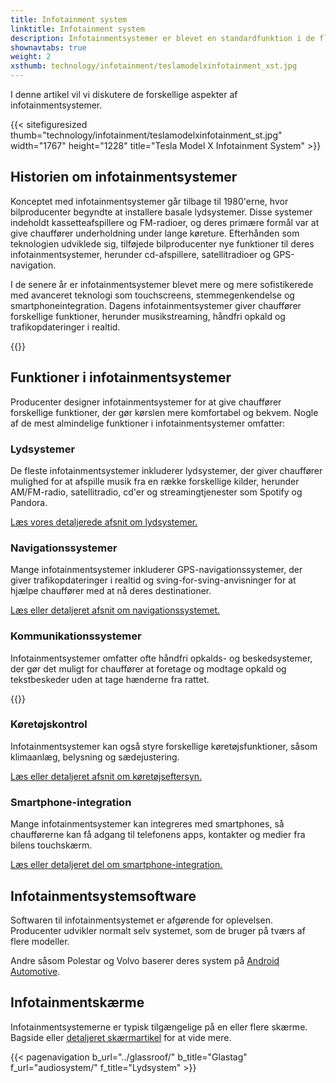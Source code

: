 ```yaml
---
title: Infotainment system
linktitle: Infotainment system
description: Infotainmentsystemer er blevet en standardfunktion i de fleste moderne biler. De kombinerer underholdnings- og informationsfunktioner, hvilket giver chauffører adgang til musik, navigation, kommunikation og køretøjskontrol.
shownavtabs: true
weight: 2
xsthumb: technology/infotainment/teslamodelxinfotainment_xst.jpg
---
```

<!-- markdownlint-disable MD033 -->
 I denne artikel vil vi diskutere de forskellige aspekter af infotainmentsystemer.

   {{< sitefiguresized thumb="technology/infotainment/teslamodelxinfotainment_st.jpg" width="1767" height="1228" title="Tesla Model X Infotainment System" >}}


## Historien om infotainmentsystemer

Konceptet med infotainmentsystemer går tilbage til 1980'erne, hvor bilproducenter begyndte at installere basale lydsystemer. Disse systemer indeholdt kassetteafspillere og FM-radioer, og deres primære formål var at give chauffører underholdning under lange køreture. Efterhånden som teknologien udviklede sig, tilføjede bilproducenter nye funktioner til deres infotainmentsystemer, herunder cd-afspillere, satellitradioer og GPS-navigation.

I de senere år er infotainmentsystemer blevet mere og mere sofistikerede med avanceret teknologi som touchscreens, stemmegenkendelse og smartphoneintegration. Dagens infotainmentsystemer giver chauffører forskellige funktioner, herunder musikstreaming, håndfri opkald og trafikopdateringer i realtid.

{{<evkxdisplayaddarticle />}}

## Funktioner i infotainmentsystemer

Producenter designer infotainmentsystemer for at give chauffører forskellige funktioner, der gør kørslen mere komfortabel og bekvem. Nogle af de mest almindelige funktioner i infotainmentsystemer omfatter:

### Lydsystemer

De fleste infotainmentsystemer inkluderer lydsystemer, der giver chauffører mulighed for at afspille musik fra en række forskellige kilder, herunder AM/FM-radio, satellitradio, cd'er og streamingtjenester som Spotify og Pandora.

[Læs vores detaljerede afsnit om lydsystemer.](lydsystem)

### Navigationssystemer

Mange infotainmentsystemer inkluderer GPS-navigationssystemer, der giver trafikopdateringer i realtid og sving-for-sving-anvisninger for at hjælpe chauffører med at nå deres destinationer.

[Læs eller detaljeret afsnit om navigationssystemet.](navigation)

### Kommunikationssystemer

Infotainmentsystemer omfatter ofte håndfri opkalds- og beskedsystemer, der gør det muligt for chauffører at foretage og modtage opkald og tekstbeskeder uden at tage hænderne fra rattet.

{{<evkxdisplayaddarticle />}}

### Køretøjskontrol

Infotainmentsystemer kan også styre forskellige køretøjsfunktioner, såsom klimaanlæg, belysning og sædejustering.

[Læs eller detaljeret afsnit om køretøjseftersyn.](køretøjseftersyn)

### Smartphone-integration

Mange infotainmentsystemer kan integreres med smartphones, så chaufførerne kan få adgang til telefonens apps, kontakter og medier fra bilens touchskærm.

[Læs eller detaljeret del om smartphone-integration.](smartphone-integration)

## Infotainmentsystemsoftware

Softwaren til infotainmentsystemet er afgørende for oplevelsen. Producenter udvikler normalt selv systemet, som de bruger på tværs af flere modeller.

Andre såsom Polestar og Volvo baserer deres system på [Android Automotive](https://source.android.com/docs/devices/automotive/start/what_automotive).

## Infotainmentskærme

Infotainmentsystemerne er typisk tilgængelige på en eller flere skærme. Bagside eller [detaljeret skærmartikel](../userinterface/screens/) for at vide mere.

{{< pagenavigation b_url="../glassroof/" b_title="Glastag" f_url="audiosystem/" f_title="Lydsystem" >}}
